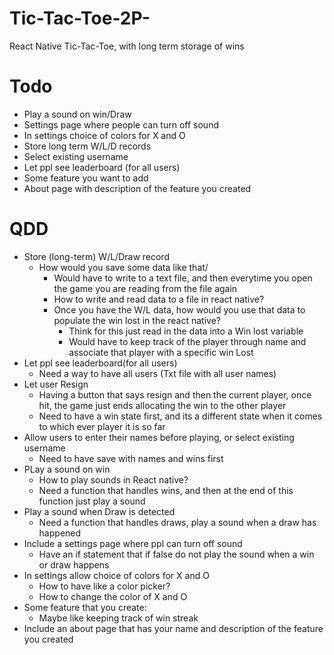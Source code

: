 # Tic-Tac-Toe-2P-
React Native Tic-Tac-Toe, with long term storage of wins

# Todo

* Play a sound on win/Draw
* Settings page where people can turn off sound
* In settings choice of colors for X and O
* Store long term W/L/D records
* Select existing username
* Let ppl see leaderboard (for all users)
* Some feature you want to add
* About page with description of the feature you created


# QDD
* Store (long-term) W/L/Draw record
  * How would you save some data like that/
    * Would have to write to a text file, and then everytime you open the game you are reading from the file again
    * How to write and read data to a file in react native?
    * Once you have the W/L data, how would you use that data to populate the win lost in the react native?
      * Think for this just read in the data into a Win lost variable
      * Would have to keep track of the player through name and associate that player with a specific win Lost
* Let ppl see leaderboard(for all users)
  * Need a way to have all users (Txt file with all user names)
* Let user Resign
  * Having a button that says resign and then the current player, once hit, the game just ends allocating the win to the other player
  * Need to have a win state first, and its a different state when it comes to which ever player it is so far
* Allow users to enter their names before playing, or select existing username
  * Need to have save with names and wins first
* PLay a sound on win
  * How to play sounds in React native?
  * Need a function that handles wins, and then at the end of this function just play a sound
* Play a sound when Draw is detected
  * Need a function that handles draws, play a sound when a draw has happened
* Include a settings page where ppl can turn off sound
  * Have an if statement that if false do not play the sound when a win or draw happens
* In settings allow choice of colors for X and O
  * How to have like a color picker?
  * How to change the color of X and O
* Some feature that you create:
  * Maybe like keeping track of win streak
* Include an about page that has your name and description of the feature you created
